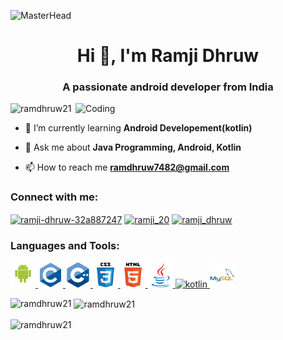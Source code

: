 ![MasterHead](https://1.bp.blogspot.com/-7A4WynwLsMw/XbBpCXG8fHI/AAAAAAAAMt4/uOa1bpLskYgrwGbllhSu2SDj_Mig8SXJQCLcBGAsYHQ/s1600/2000_600px.gif)
<h1 align="center">Hi 👋, I'm Ramji Dhruw</h1>
<h3 align="center">A passionate android developer from India</h3>
<img align="right" alt="Coding" width="400" src="https://media.tenor.com/YZPnGuPeZv8AAAAd/coding.gif">

<p align="left"> <img src="https://komarev.com/ghpvc/?username=ramdhruw21&label=Profile%20views&color=0e75b6&style=flat" alt="ramdhruw21" /> </p>

- 🌱 I’m currently learning **Android Developement(kotlin)**

- 💬 Ask me about **Java Programming, Android, Kotlin**

- 📫 How to reach me **ramdhruw7482@gmail.com**

<h3 align="left">Connect with me:</h3>
<p align="left">
<a href="https://linkedin.com/in/ramji-dhruw-32a887247" target="blank"><img align="center" src="https://raw.githubusercontent.com/rahuldkjain/github-profile-readme-generator/master/src/images/icons/Social/linked-in-alt.svg" alt="ramji-dhruw-32a887247" height="30" width="40" /></a>
<a href="https://www.codechef.com/users/ramji_20" target="blank"><img align="center" src="https://cdn.jsdelivr.net/npm/simple-icons@3.1.0/icons/codechef.svg" alt="ramji_20" height="30" width="40" /></a>
<a href="https://www.leetcode.com/ramji_dhruw" target="blank"><img align="center" src="https://raw.githubusercontent.com/rahuldkjain/github-profile-readme-generator/master/src/images/icons/Social/leet-code.svg" alt="ramji_dhruw" height="30" width="40" /></a>
</p>

<h3 align="left">Languages and Tools:</h3>
<p align="left"> <a href="https://developer.android.com" target="_blank" rel="noreferrer"> 
  <img src="https://raw.githubusercontent.com/devicons/devicon/master/icons/android/android-original-wordmark.svg" alt="android" width="40" height="40"/> </a> <a href="https://www.cprogramming.com/" target="_blank" rel="noreferrer"> 
  <img src="https://raw.githubusercontent.com/devicons/devicon/master/icons/c/c-original.svg" alt="c" width="40" height="40"/> </a> <a href="https://www.w3schools.com/cpp/" target="_blank" rel="noreferrer"> 
  <img src="https://raw.githubusercontent.com/devicons/devicon/master/icons/cplusplus/cplusplus-original.svg" alt="cplusplus" width="40" height="40"/> </a> <a href="https://www.w3schools.com/css/" target="_blank" rel="noreferrer">
  <img src="https://raw.githubusercontent.com/devicons/devicon/master/icons/css3/css3-original-wordmark.svg" alt="css3" width="40" height="40"/> </a> <a href="https://www.w3.org/html/" target="_blank" rel="noreferrer">
  <img src="https://raw.githubusercontent.com/devicons/devicon/master/icons/html5/html5-original-wordmark.svg" alt="html5" width="40" height="40"/> </a> <a href="https://www.java.com" target="_blank" rel="noreferrer">
  <img src="https://raw.githubusercontent.com/devicons/devicon/master/icons/java/java-original.svg" alt="java" width="40" height="40"/> </a> <a href="https://kotlinlang.org" target="_blank" rel="noreferrer"> 
<img src="https://www.vectorlogo.zone/logos/kotlinlang/kotlinlang-icon.svg" alt="kotlin" width="40" height="40"/> </a> <a href="https://www.mysql.com/" target="_blank" rel="noreferrer"> 
<img src="https://raw.githubusercontent.com/devicons/devicon/master/icons/mysql/mysql-original-wordmark.svg" alt="mysql" width="40" height="40"/> </a> </p>

<p><img align="left" src="https://github-readme-stats.vercel.app/api/top-langs?username=ramdhruw21&show_icons=true&locale=en&layout=compact" alt="ramdhruw21" /></p>

<p>&nbsp;<img align="center" src="https://github-readme-stats.vercel.app/api?username=ramdhruw21&show_icons=true&locale=en" alt="ramdhruw21" /></p>

<p><img align="center" src="https://github-readme-streak-stats.herokuapp.com/?user=ramdhruw21&" alt="ramdhruw21" /></p>
